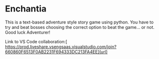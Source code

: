 # Enchantia
This is a text-based adventure style story game using python.
You have to try and beat bosses choosing the correct option to beat the game... or not.
Good luck Adventurer!

Link to VS Code collaboration:[ https://prod.liveshare.vsengsaas.visualstudio.com/join?660860F6513F0AB2231F694333DC213FA4EE](url)
